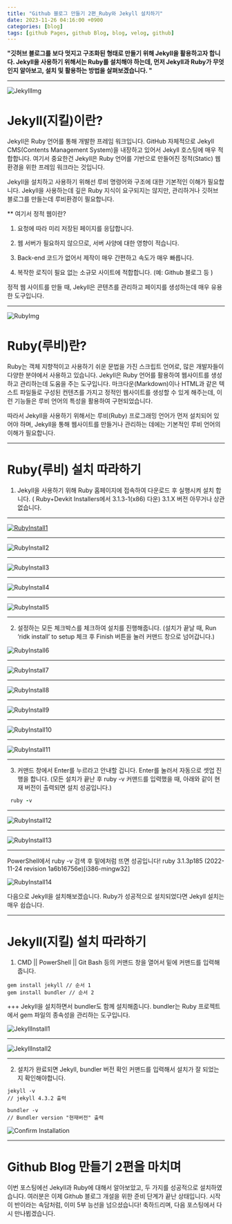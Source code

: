 ```yaml
---
title: "Github 블로그 만들기 2편_Ruby와 Jekyll 설치하기"
date: 2023-11-26 04:16:00 +0900
categories: [blog]
tags: [github Pages, github Blog, blog, velog, github]
---
```


**"깃허브 블로그를 보다 멋지고 구조화된 형태로 만들기 위해 Jekyll을 활용하고자 합니다. Jekyll을 사용하기 위해서는 Ruby를 설치해야 하는데, 먼저 Jekyll과 Ruby가 무엇인지 알아보고, 설치 및 활용하는 방법을 살펴보겠습니다. "**

---

![JekyllImg](https://github.com/kozneokhan/kozneokhan.github.io/assets/149942572/4cfd40be-e789-4f3b-884c-94c74a421d12)

# **Jekyll(지킬)이란?**

Jekyll은 Ruby 언어를 통해 개발한 프레임 워크입니다. GitHub 자체적으로 Jekyll CMS(Contents Management System)을 내장하고 있어서 Jekyll 호스팅에 매우 적합합니다. 여기서 중요한건 Jekyll은 Ruby 언어를 기반으로 만들어진 정적(Static) 웹 환경을 위한 프레임 워크라는 것입니다.

Jekyll을 설치하고 사용하기 위해선 루비 명령어와 구조에 대한 기본적인 이해가 필요합니다. Jekyll을 사용하는데 깊은 Ruby 지식이 요구되지는 않지만, 관리하거나 깃허브 블로그를 만들는데 루비환경이 필요합니다.

\*\* 여기서 정적 웹이란?

1. 요청에 따라 미리 저장된 페이지를 응답합니다.

2. 웹 서버가 필요하지 않으므로, 서버 사양에 대한 영향이 적습니다.

3. Back-end 코드가 없어서 제작이 매우 간편하고 속도가 매우 빠릅니다.

4. 복작한 로직이 필요 없는 소규모 사이트에 적합합니다. (예: Github 블로그 등 )

정적 웹 사이트를 만들 때, Jekyll은 콘텐츠를 관리하고 페이지를 생성하는데 매우 유용한 도구입니다.

---

![RubyImg](https://github.com/kozneokhan/kozneokhan.github.io/assets/149942572/6dbdee8d-d6e7-4fa0-9359-d85d5ee64414)

# **Ruby(루비)란?**

Ruby는 객체 지향적이고 사용하기 쉬운 문법을 가진 스크립트 언어로, 많은 개발자들이 다양한 분야에서 사용하고 있습니다. Jekyll은 Ruby 언어를 활용하여 웹사이트를 생성하고 관리하는데 도움을 주는 도구입니다. 마크다운(Markdown)이나 HTML과 같은 텍스트 파일들로 구성된 컨텐츠를 가지고 정적인 웹사이트를 생성할 수 있게 해주는데, 이런 기능들은 루비 언어의 특성을 활용하여 구현되었습니다.

따라서 Jekyll을 사용하기 위해서는 루비(Ruby) 프로그래밍 언어가 먼저 설치되어 있어야 하며,
Jekyll을 통해 웹사이트를 만들거나 관리하는 데에는 기본적인 루비 언어의 이해가 필요합니다.

---

# **Ruby(루비) 설치 따라하기**

1. Jekyll을 사용하기 위해 Ruby 홈페이지에 접속하여 다운로드 후 실행시켜 설치 합니다.
   ( Ruby+Devkit Installers에서 3.1.3-1(x86) 다운) 3.1.X 버전 아무거나 상관 없습니다.

---

[![RubyInstall1](https://github.com/kozneokhan/kozneokhan.github.io/assets/149942572/c367f811-a795-4ae1-99db-1da10f748488)](https://rubyinstaller.org/downloads/archives/)

---

![RubyInstall2](https://github.com/kozneokhan/kozneokhan.github.io/assets/149942572/e7729f7a-1565-455d-be2a-0518b2155b0e)

---

![RubyInstall3](https://github.com/kozneokhan/kozneokhan.github.io/assets/149942572/71b5c5b5-634b-46c6-a41c-b52727197041)

---

![RubyInstall4](https://github.com/kozneokhan/kozneokhan.github.io/assets/149942572/5cb9c9e2-d4c4-48d8-8d68-e5e37c9e0885)

---

![RubyInstall5](https://github.com/kozneokhan/kozneokhan.github.io/assets/149942572/48995c55-b5b5-4d34-96af-d4ede9fa6795)

---

2. 설정하는 모든 체크박스를 체크하여 설치를 진행해줍니다.
   (설치가 끝날 때, Run ‘ridk install’ to setup 체크 후 Finish 버튼을 눌러 커맨드 창으로 넘어갑니다.)

![RubyInstall6](https://github.com/kozneokhan/kozneokhan.github.io/assets/149942572/c91b1a6e-b8b8-47e8-b037-70655d87f47c)

---

![RubyInstall7](https://github.com/kozneokhan/kozneokhan.github.io/assets/149942572/ac413295-895f-43db-b2f8-26382249a778)

---

![RubyInstall8](https://github.com/kozneokhan/kozneokhan.github.io/assets/149942572/9e5a10b9-91be-4727-9e84-e752502a006c)

---

![RubyInstall9](https://github.com/kozneokhan/kozneokhan.github.io/assets/149942572/f27fa97e-31e0-45e4-a335-67baa540b80f)

---

![RubyInstall10](https://github.com/kozneokhan/kozneokhan.github.io/assets/149942572/ed149bb9-c956-4a88-9370-e0b7056d9ad6)

---

![RubyInstall11](https://github.com/kozneokhan/kozneokhan.github.io/assets/149942572/4cd8b524-ac6a-42c0-8a6a-c8889a2a7cd0)

---

3. 커맨드 창에서 Enter를 누르라고 안내할 겁니다. Enter를 눌러서 자동으로 셋업 진행을 합니다.
   (모든 설치가 끝난 후 ruby -v 커맨드를 입력했을 때, 아래와 같이 현재 버전이 출력되면 설치 성공입니다.)

```ruby
 ruby -v
```

---

![RubyInstall12](https://github.com/kozneokhan/kozneokhan.github.io/assets/149942572/6eed6f99-a15d-4a9d-ba6b-c3030d94b587)

---

![RubyInstall13](https://github.com/kozneokhan/kozneokhan.github.io/assets/149942572/8f0a8942-f303-4479-9565-71a54a2fecb4)

---

PowerShell에서 ruby -v 검색 후 밑에처럼 뜨면 성공입니다!
ruby 3.1.3p185 (2022-11-24 revision 1a6b16756e)[i386-mingw32]

![RubyInstall14](https://github.com/kozneokhan/kozneokhan.github.io/assets/149942572/0e0c4715-760f-4003-adbf-8bab7860958b)

다음으로 Jekyll을 설치해보겠습니다. Ruby가 성공적으로 설치되었다면 Jekyll 설치는 매우 쉽습니다.

---

# **Jekyll(지킬) 설치 따라하기**

1. CMD || PowerShell || Git Bash 등의 커맨드 창을 열어서 밑에 커맨드를 입력해줍니다.

```
gem install jekyll // 순서 1
gem install bundler // 순서 2
```

+++ Jekyll을 설치하면서 bundler도 함께 설치해줍니다. bundler는 Ruby 프로젝트에서 gem 파일의 종속성을 관리하는 도구입니다.

![JekyllInstall1](https://github.com/kozneokhan/kozneokhan.github.io/assets/149942572/1f1fba5b-1e4b-45c0-a4be-bb686e14122e)

---

![JekyllInstall2](https://github.com/kozneokhan/kozneokhan.github.io/assets/149942572/6c070c42-63c4-421f-a74d-42ff030b51a7)

---

2. 설치가 완료되면 Jekyll, bundler 버전 확인 커맨드를 입력해서 설치가 잘 되었는지 확인해야합니다.

```
jekyll -v
// jekyll 4.3.2 출력

bundler -v
// Bundler version "현재버전" 출력

```

![Confirm Installation](https://github.com/kozneokhan/kozneokhan.github.io/assets/149942572/e33bd1c9-430a-434f-9a26-505e6b597567)

---

# **Github Blog 만들기 2편을 마치며**

이번 포스팅에선 Jekyll과 Ruby에 대해서 알아보았고, 두 가지를 성공적으로 설치하였습니다. 여러분은 이제 Github 블로그 개설을 위한 준비 단계가 끝난 상태입니다. 시작이 반이라는 속담처럼, 이미 5부 능선을 넘으셨습니다! 축하드리며, 다음 포스팅에서 다시 만나뵙겠습니다.
